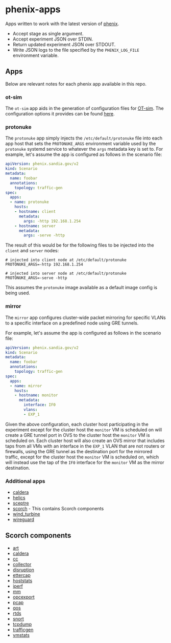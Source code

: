 # phenix-apps

Apps written to work with the latest version of
[phenix](https://github.com/sandialabs/sceptre-phenix).

* Accept stage as single argument.
* Accept experiment JSON over STDIN.
* Return updated experiment JSON over STDOUT.
* Write JSON logs to the file specified by the `PHENIX_LOG_FILE` environment variable.

## Apps

Below are relevant notes for each phenix app available in this repo.

### ot-sim

The `ot-sim` app aids in the generation of configuration files for
[OT-sim](https://ot-sim.patsec.dev). The configuration options it provides can
be found [here](src/python/phenix_apps/apps/otsim/README.md).

### protonuke

The `protonuke` app simply injects the `/etc/default/protonuke` file into
each app host that sets the `PROTONUKE_ARGS` environment variable used by the
`protonuke` systemd service to whatever the `args` metadata key is set to.
For example, let's assume the app is configured as follows in the scenario
file:

```yaml
apiVersion: phenix.sandia.gov/v2
kind: Scenario
metadata:
  name: foobar
  annotations:
    topology: traffic-gen
spec:
  apps:
  - name: protonuke
    hosts:
    - hostname: client
      metadata:
        args: -http 192.168.1.254
    - hostname: server
      metadata:
        args: -serve -http
```

The result of this would be for the following files to be injected into the
`client` and `server` nodes:

```shell
# injected into client node at /etc/default/protonuke
PROTONUKE_ARGS=-http 192.168.1.254
```

```shell
# injected into server node at /etc/default/protonuke
PROTONUKE_ARGS=-serve -http
```

This assumes the `protonuke` image available as a default image config is being used.

### mirror

The `mirror` app configures cluster-wide packet mirroring for specific VLANs
to a specific interface on a predefined node using GRE tunnels.

For example, let's assume the app is configured as follows in the scenario
file:

```yaml
apiVersion: phenix.sandia.gov/v2
kind: Scenario
metadata:
  name: foobar
  annotations:
    topology: traffic-gen
spec:
  apps:
  - name: mirror
    hosts:
    - hostname: monitor
      metadata:
        interface: IF0
        vlans:
        - EXP_1
```

Given the above configuration, each cluster host participating in the
experiment except for the cluster host the `monitor` VM is scheduled on will
create a GRE tunnel port in OVS to the cluster host the `monitor` VM is
scheduled on. Each cluster host will also create an OVS mirror that includes
taps from all VMs with an interface in the `EXP_1` VLAN that are not routers
or firewalls, using the GRE tunnel as the destination port for the mirrored
traffic, except for the cluster host the `monitor` VM is scheduled on, which
will instead use the tap of the `IF0` interface for the `monitor` VM as the
mirror destination.

### Additional apps

- [caldera](src/python/phenix_apps/apps/caldera)
- [helics](src/python/phenix_apps/apps/helics)
- [sceptre](src/python/phenix_apps/apps/sceptre)
- [scorch](src/python/phenix_apps/apps/scorch) - This contains Scorch components
- [wind_turbine](src/python/phenix_apps/apps/wind_turbine)
- [wireguard](src/python/phenix_apps/apps/wireguard)

## Scorch components

- [art](src/python/phenix_apps/apps/scorch/art)
- [caldera](src/python/phenix_apps/apps/scorch/caldera)
- [cc](src/python/phenix_apps/apps/scorch/cc)
- [collector](src/python/phenix_apps/apps/scorch/collector)
- [disruption](src/python/phenix_apps/apps/scorch/disruption)
- [ettercap](src/python/phenix_apps/apps/scorch/ettercap)
- [hoststats](src/python/phenix_apps/apps/scorch/hoststats)
- [iperf](src/python/phenix_apps/apps/scorch/iperf)
- [mm](src/python/phenix_apps/apps/scorch/mm)
- [opcexport](src/python/phenix_apps/apps/scorch/opcexport)
- [pcap](src/python/phenix_apps/apps/scorch/pcap)
- [qos](src/python/phenix_apps/apps/scorch/qos)
- [rtds](src/python/phenix_apps/apps/scorch/rtds)
- [snort](src/python/phenix_apps/apps/scorch/snort)
- [tcpdump](src/python/phenix_apps/apps/scorch/tcpdump)
- [trafficgen](src/python/phenix_apps/apps/scorch/trafficgen)
- [vmstats](src/python/phenix_apps/apps/scorch/vmstats)
